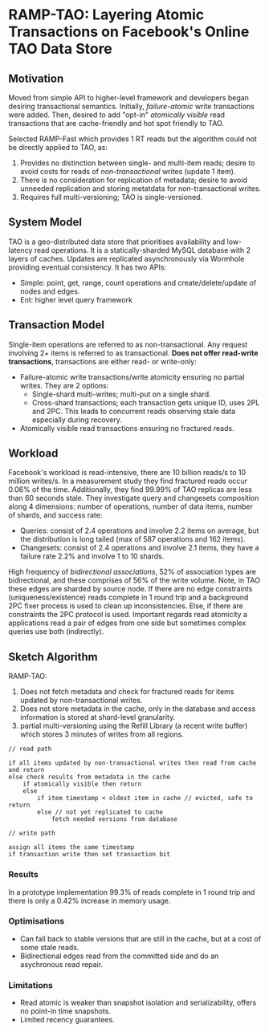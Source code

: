 # RAMP-TAO: Layering Atomic Transactions on Facebook's Online TAO Data Store #

## Motivation ##

Moved from simple API to higher-level framework and developers began desiring transactional semantics.
Initially, *failure-atomic* write transactions were added.
Then, desired to add "opt-in" *atomically visible* read transactions that are cache-friendly and hot spot friendly to TAO.

Selected RAMP-Fast which provides 1 RT reads but the algorithm could not be directly applied to TAO, as:
1. Provides no distinction between single- and multi-item reads; desire to avoid costs for reads of *non-transactional* writes (update 1 item).
2. There is no consideration for replication of metadata; desire to avoid unneeded replication and storing metatdata for non-transactional writes.
3. Requires full multi-versioning; TAO is single-versioned.

## System Model ##

TAO is a geo-distributed data store that prioritises availability and low-latency read operations.
It is a statically-sharded MySQL database with 2 layers of caches.
Updates are replicated asynchronously via Wormhole providing eventual consistency.
It has two APIs:
+ Simple: point, get, range, count operations and create/delete/update of nodes and edges.
+ Ent: higher level query framework

## Transaction Model ##
Single-item operations are referred to as non-transactional.
Any request involving 2+ items is referred to as transactional.
**Does not offer read-write transactions**, transactions are either read- or write-only:
+ Failure-atomic write transactions/write atomicity ensuring no partial writes. They are 2 options:
  + Single-shard multi-writes; multi-put on a single shard.
  + Cross-shard transactions; each transaction gets unique ID, uses 2PL and 2PC. This leads to concurrent reads observing stale data especially during recovery.
+ Atomically visible read transactions ensuring no fractured reads.

## Workload ##

Facebook's workload is read-intensive, there are 10 billion reads/s to 10 million writes/s.
In a measurement study they find fractured reads occur 0.06% of the time.
Additionally, they find 99.99% of TAO replicas are less than 60 seconds stale.
They investigate query and changesets composition along 4 dimensions: number of operations, number of data items, number of shards, and success rate:
+ Queries: consist of 2.4 operations and involve 2.2 items on average, but the distribution is long tailed (max of 587 operations and 162 items).
+ Changesets: consist of 2.4 operations and involve 2.1 items, they have a failure rate 2.2% and involve 1 to 10 shards.

High frequency of *bidirectional associations*, 52% of association types are bidirectional, and these comprises of 56% of the write volume.
Note, in TAO these edges are sharded by source node.
If there are no edge constraints (uniqueness/existence) reads complete in 1 round trip and a background 2PC fixer process is used to clean up inconsistencies.
Else, if there are constraints the 2PC protocol is used.
Important regards read atomicity a applications read a pair of edges from one side but sometimes complex queries use both (indirectly).

## Sketch Algorithm ##

RAMP-TAO:
1. Does not fetch metadata and check for fractured reads for items updated by non-transactional writes.
2. Does not store metadata in the cache, only in the database and access information is stored at shard-level granularity.
3. partial multi-versioning using the Refill Library (a recent write buffer) which stores 3 minutes of writes from all regions.

```
// read path

if all items updated by non-transactional writes then read from cache and return
else check results from metadata in the cache
    if atomically visible then return
    else
        if item timestamp < oldest item in cache // evicted, safe to return
        else // not yet replicated to cache
            fetch needed versions from database

// write path

assign all items the same timestamp
if transaction write then set transaction bit
```

### Results ###

In a prototype implementation 99.3% of reads complete in 1 round trip and there is only a 0.42% increase in memory usage.

### Optimisations ###
+ Can fall back to stable versions that are still in the cache, but at a cost of some stale reads.
+ Bidirectional edges read from the committed side and do an asychronous read repair.

### Limitations ###
+ Read atomic is weaker than snapshot isolation and serializability, offers no point-in time snapshots.
+ Limited recency guarantees.
